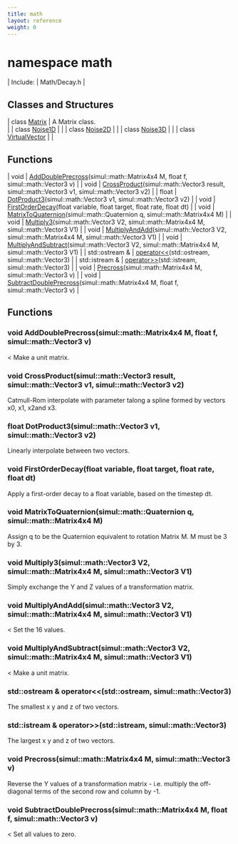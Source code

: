 ```yaml
---
title: math
layout: reference
weight: 0
---
```

namespace math
===

| Include: | Math/Decay.h |



Classes and Structures
---

| class [Matrix](math/matrix) | A Matrix class.<br> |
| class [Noise1D](math/noise1d) |  |
| class [Noise2D](math/noise2d) |  |
| class [Noise3D](math/noise3d) |  |
| class [VirtualVector](math/virtualvector) |  |

Functions
---

| void | [AddDoublePrecross](#AddDoublePrecross)(simul::math::Matrix4x4 M, float f, simul::math::Vector3 v) |
| void | [CrossProduct](#CrossProduct)(simul::math::Vector3 result, simul::math::Vector3 v1, simul::math::Vector3 v2) |
| float | [DotProduct3](#DotProduct3)(simul::math::Vector3 v1, simul::math::Vector3 v2) |
| void | [FirstOrderDecay](#FirstOrderDecay)(float variable, float target, float rate, float dt) |
| void | [MatrixToQuaternion](#MatrixToQuaternion)(simul::math::Quaternion q, simul::math::Matrix4x4 M) |
| void | [Multiply3](#Multiply3)(simul::math::Vector3 V2, simul::math::Matrix4x4 M, simul::math::Vector3 V1) |
| void | [MultiplyAndAdd](#MultiplyAndAdd)(simul::math::Vector3 V2, simul::math::Matrix4x4 M, simul::math::Vector3 V1) |
| void | [MultiplyAndSubtract](#MultiplyAndSubtract)(simul::math::Vector3 V2, simul::math::Matrix4x4 M, simul::math::Vector3 V1) |
| std::ostream  & | [operator<<](#operator<<)(std::ostream, simul::math::Vector3) |
| std::istream  & | [operator>>](#operator>>)(std::istream, simul::math::Vector3) |
| void | [Precross](#Precross)(simul::math::Matrix4x4 M, simul::math::Vector3 v) |
| void | [SubtractDoublePrecross](#SubtractDoublePrecross)(simul::math::Matrix4x4 M, float f, simul::math::Vector3 v) |


Functions
---

### <a name="AddDoublePrecross"/>void AddDoublePrecross(simul::math::Matrix4x4 M, float f, simul::math::Vector3 v)
< Make a unit matrix.

### <a name="CrossProduct"/>void CrossProduct(simul::math::Vector3 result, simul::math::Vector3 v1, simul::math::Vector3 v2)
Catmull-Rom interpolate with parameter talong a spline formed by vectors x0, x1, x2and x3.

### <a name="DotProduct3"/>float DotProduct3(simul::math::Vector3 v1, simul::math::Vector3 v2)
Linearly interpolate between two vectors.

### <a name="FirstOrderDecay"/>void FirstOrderDecay(float variable, float target, float rate, float dt)
Apply a first-order decay to a float variable, based on the timestep dt.

### <a name="MatrixToQuaternion"/>void MatrixToQuaternion(simul::math::Quaternion q, simul::math::Matrix4x4 M)
Assign q to be the Quaternion equivalent to rotation Matrix M. M must be 3 by 3.

### <a name="Multiply3"/>void Multiply3(simul::math::Vector3 V2, simul::math::Matrix4x4 M, simul::math::Vector3 V1)
Simply exchange the Y and Z values of a transformation matrix.

### <a name="MultiplyAndAdd"/>void MultiplyAndAdd(simul::math::Vector3 V2, simul::math::Matrix4x4 M, simul::math::Vector3 V1)
< Set the 16 values.

### <a name="MultiplyAndSubtract"/>void MultiplyAndSubtract(simul::math::Vector3 V2, simul::math::Matrix4x4 M, simul::math::Vector3 V1)
< Make a unit matrix.

### <a name="operator<<"/>std::ostream  & operator<<(std::ostream, simul::math::Vector3)
The smallest x y and z of two vectors.

### <a name="operator>>"/>std::istream  & operator>>(std::istream, simul::math::Vector3)
The largest x y and z of two vectors.

### <a name="Precross"/>void Precross(simul::math::Matrix4x4 M, simul::math::Vector3 v)
Reverse the Y values of a transformation matrix - i.e. multiply the off-diagonal terms of the second row and column by -1.

### <a name="SubtractDoublePrecross"/>void SubtractDoublePrecross(simul::math::Matrix4x4 M, float f, simul::math::Vector3 v)
< Set all values to zero.
